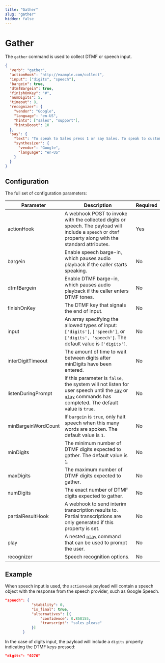```yaml
---
title: "Gather"
slug: "gather"
hidden: false
---
```


# Gather

The `gather` command is used to collect DTMF or speech input.

```json
{
  "verb": "gather",
  "actionHook": "http://example.com/collect",
  "input": ["digits", "speech"],
  "bargein": true,
  "dtmfBargein": true,
  "finishOnKey": "#",
  "numDigits": 5,
  "timeout": 8,
  "recognizer": {
    "vendor": "Google",
    "language": "en-US",
    "hints": ["sales", "support"],
    "hintsBoost": 10
  },
  "say": {
    "text": "To speak to Sales press 1 or say Sales. To speak to customer support press 2 or say Support",
    "synthesizer": {
      "vendor": "Google",
      "language": "en-US"
    }
  }
}
```

## Configuration

The full set of configuration parameters:

| Parameter           | Description                                                                                                                                                                  | Required |
|---------------------|------------------------------------------------------------------------------------------------------------------------------------------------------------------------------|----------|
| actionHook          | A webhook POST to invoke with the collected digits or speech. The payload will include a `speech` or `dtmf` property along with the standard attributes.                     | Yes      |
| bargein             | Enable speech barge-in, which pauses audio playback if the caller starts speaking.                                                                                           | No       |
| dtmfBargein         | Enable DTMF barge-in, which pauses audio playback if the caller enters DTMF tones.                                                                                           | No       |
| finishOnKey         | The DTMF key that signals the end of input.                                                                                                                                  | No       |
| input               | An array specifying the allowed types of input: `['digits']`, `['speech']`, or `['digits', 'speech']`. The default value is `['digits']`.                                    | No       |
| interDigitTimeout   | The amount of time to wait between digits after minDigits have been entered.                                                                                                 | No       |
| listenDuringPrompt  | If this parameter is `false`, the system will not listen for user speech until the [`say`](say.md) or [`play`](play.md) commands has completed. The default value is `true`. | No       |
| minBargeinWordCount | If `bargein` is `true`, only halt speech when this many words are spoken. The default value is `1`.                                                                          | No       |
| minDigits           | The minimum number of DTMF digits expected to gather. The default value is `1`.                                                                                              | No       |
| maxDigits           | The maximum number of DTMF digits expected to gather.                                                                                                                        | No       |
| numDigits           | The exact number of DTMF digits expected to gather.                                                                                                                          | No       |
| partialResultHook   | A webhook to send interim transcription results to. Partial transcriptions are only generated if this property is set.                                                       | No       |
| play                | A nested [`play`](play.md) command that can be used to prompt the user.                                                                                                      | No       |
| recognizer          | Speech recognition options.                                                                                                                                                  | No       |

## Example

When speech input is used,
the `actionHook` payload will contain a speech object with the response from the speech provider, such as Google Speech.

```json
"speech": {
			"stability": 0,
			"is_final": true,
			"alternatives": [{
				"confidence": 0.858155,
				"transcript": "sales please"
			}]
		}
```

In the case of digits input, the payload will include a `digits` property indicating the DTMF keys pressed:

```json
"digits": "0276"
```